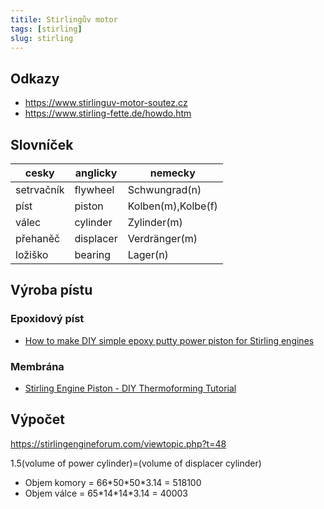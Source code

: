 ```yaml
---
titile: Stirlingův motor
tags: [stirling]
slug: stirling
---
```


## Odkazy
* <https://www.stirlinguv-motor-soutez.cz>
* <https://www.stirling-fette.de/howdo.htm>

## Slovníček

|cesky|anglicky|nemecky|
|---|---|---|
|setrvačník|flywheel|Schwungrad(n)|
|píst|piston|Kolben(m),Kolbe(f)|
|válec|cylinder|Zylinder(m)|
|přehaněč|displacer|Verdränger(m)|
|ložiško|bearing|Lager(n)|

## Výroba pístu

### Epoxidový píst

* [How to make DIY simple epoxy putty power piston for Stirling engines](https://www.youtube.com/watch?v=rxna7W8yhVE)

### Membrána

* [Stirling Engine Piston - DIY Thermoforming Tutorial](https://www.youtube.com/watch?v=917DE9gyyus)
## Výpočet

<https://stirlingengineforum.com/viewtopic.php?t=48>

1.5(volume of power cylinder)=(volume of displacer cylinder)

* Objem komory = 66\*50\*50\*3.14 = 518100
* Objem válce = 65\*14\*14\*3.14 = 40003



